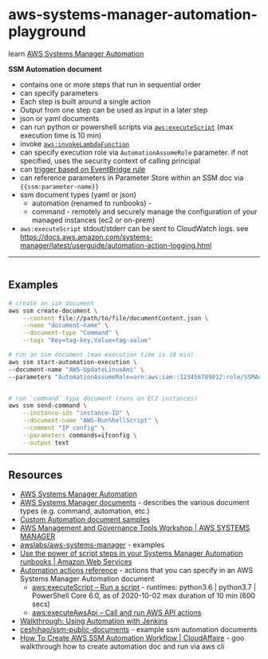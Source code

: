 # aws-systems-manager-automation-playground

learn [AWS Systems Manager Automation](https://docs.aws.amazon.com/systems-manager/latest/userguide/systems-manager-automation.html)

**SSM Automation document**

* contains one or more steps that run in sequential order
* can specify parameters
* Each step is built around a single action
* Output from one step can be used as input in a later step
* json or yaml documents
* can run python or powershell scripts via [`aws:executeScript`](https://docs.aws.amazon.com/systems-manager/latest/userguide/automation-action-executeScript.html) (max execution time is 10 min)
* invoke [`aws:invokeLambdaFunction`](https://docs.aws.amazon.com/systems-manager/latest/userguide/automation-action-lamb.html)
* can specify execution role via `AutomationAssumeRole` parameter.  if not specified, uses the security context of calling principal
* can [trigger based on EventBridge rule](https://docs.aws.amazon.com/systems-manager/latest/userguide/automation-cwe-target.html)
* can reference parameters in Parameter Store within an SSM doc via `{{ssm:parameter-name}}`
* ssm document types (yaml or json)
  * automation (renamed to runbooks) -
  * command - remotely and securely manage the configuration of your managed instances (ec2 or on-prem)
* `aws:executeScript` stdout/stderr can be sent to CloudWatch logs.  see <https://docs.aws.amazon.com/systems-manager/latest/userguide/automation-action-logging.html>

---

```sh
```

## Examples

```sh
# create an ssm document
aws ssm create-document \
    --content file://path/to/file/documentContent.json \
    --name "document-name" \
    --document-type "Command" \
    --tags "Key=tag-key,Value=tag-value"

# run an ssm document (max execution time is 10 min)
aws ssm start-automation-execution \
--document-name "AWS-UpdateLinuxAmi" \
--parameters "AutomationAssumeRole=arn:aws:iam::123456789012:role/SSMAutomationRole,SourceAmiId=ami-EXAMPLE,IamInstanceProfileName=EC2InstanceRole"


# run `command` type document (runs on EC2 instances)
aws ssm send-command \
    --instance-ids "instance-ID" \
    --document-name "AWS-RunShellScript" \
    --comment "IP config" \
    --parameters commands=ifconfig \
    --output text

```

---

## Resources

* [AWS Systems Manager Automation](https://docs.aws.amazon.com/systems-manager/latest/userguide/systems-manager-automation.html)
* [AWS Systems Manager documents](https://docs.aws.amazon.com/systems-manager/latest/userguide/sysman-ssm-docs.html) - describes the various document types (e.g. command, automation, etc.)
* [Custom Automation document samples](https://docs.aws.amazon.com/systems-manager/latest/userguide/automation-document-samples.html)
* [AWS Management and Governance Tools Workshop | AWS SYSTEMS MANAGER](https://mng.workshop.aws/ssm.html)
* [awslabs/aws-systems-manager](https://github.com/awslabs/aws-systems-manager) - examples
* [Use the power of script steps in your Systems Manager Automation runbooks | Amazon Web Services](https://aws.amazon.com/blogs/mt/use-script-steps-in-your-systems-manager-automation-runbooks/)
* [Automation actions reference](https://docs.aws.amazon.com/systems-manager/latest/userguide/automation-actions.html) - actions that you can specify in an AWS Systems Manager Automation document
    * [aws:executeScript – Run a script](https://docs.aws.amazon.com/systems-manager/latest/userguide/automation-action-executeScript.html) - runtimes: python3.6 | python3.7 | PowerShell Core 6.0, as of 2020-10-02 max duration of 10 min (600 secs)
    * [aws:executeAwsApi – Call and run AWS API actions](https://docs.aws.amazon.com/systems-manager/latest/userguide/automation-action-executeAwsApi.html)
* [Walkthrough: Using Automation with Jenkins](https://docs.aws.amazon.com/systems-manager/latest/userguide/automation-jenkins.html)
* [ceshihao/ssm-public-documents](https://github.com/ceshihao/ssm-public-documents) - example ssm automation documents
* [How To Create AWS SSM Automation Workflow | CloudAffaire](https://cloudaffaire.com/how-to-create-aws-ssm-automation-workflow/) - goo walkthrough how to create automation doc and run via aws cli